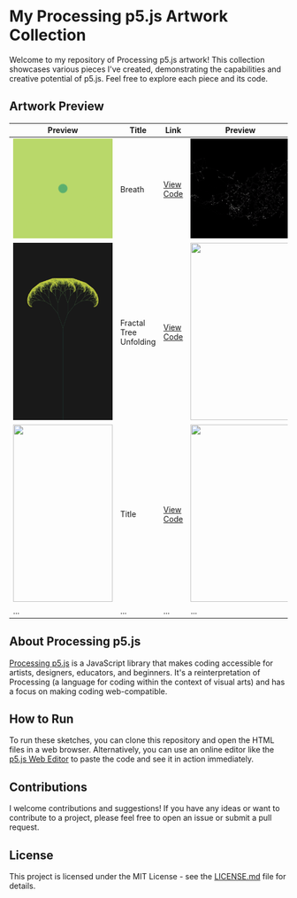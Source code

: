 # My Processing p5.js Artwork Collection

Welcome to my repository of Processing p5.js artwork! This collection showcases various pieces I've created, demonstrating the capabilities and creative potential of p5.js. Feel free to explore each piece and its code.

## Artwork Preview

| Preview | Title | Link | Preview | Title | Link |
|---------|-------|------|---------|-------|------|
| <img src="breath/demo.gif" width="180" height="180"> | Breath | [View Code](breath) | <img src="china_city_connection/demo.gif" width="180" height="180"> | China City Connection | [View Code](china_city_connection) |
| <img src="fractal_tree_unfolding/demo.png" width="180" height="320"> | Fractal Tree Unfolding | [View Code](fractal_tree_unfolding) | <img src="" width="180" height="320"> | Title | [View Code](folder) |
| <img src="" width="180" height="320"> | Title | [View Code](folder) |<img src="" width="180" height="320"> | Title | [View Code](folder) |
| ... | ... | ... | ... | ... | ... |

## About Processing p5.js

[Processing p5.js](https://p5js.org/) is a JavaScript library that makes coding accessible for artists, designers, educators, and beginners. It's a reinterpretation of Processing (a language for coding within the context of visual arts) and has a focus on making coding web-compatible.

## How to Run

To run these sketches, you can clone this repository and open the HTML files in a web browser. Alternatively, you can use an online editor like the [p5.js Web Editor](https://editor.p5js.org/) to paste the code and see it in action immediately.

## Contributions

I welcome contributions and suggestions! If you have any ideas or want to contribute to a project, please feel free to open an issue or submit a pull request.

## License

This project is licensed under the MIT License - see the [LICENSE.md](LICENSE) file for details.
